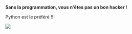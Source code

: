 **Sans la programmation, vous n'êtes pas un bon hacker !**

Python est le préféré !!!

<img src='cap.pgn'/>
